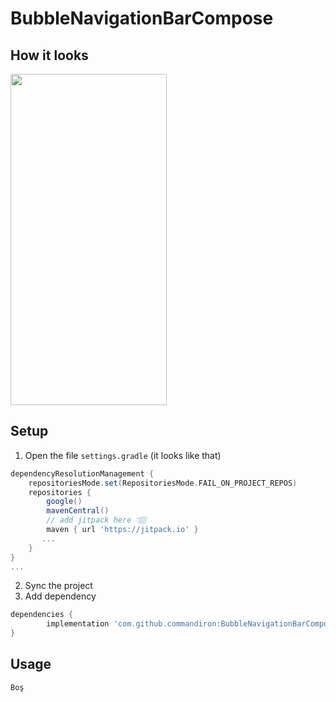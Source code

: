 # BubbleNavigationBarCompose

## How it looks

<img src="https://user-images.githubusercontent.com/50905347/178168860-a312f8bb-d179-48f1-9d8c-16026763d622.png" width="250" height="530">

## Setup
1. Open the file `settings.gradle` (it looks like that)
```groovy
dependencyResolutionManagement {
    repositoriesMode.set(RepositoriesMode.FAIL_ON_PROJECT_REPOS)
    repositories {
        google()
        mavenCentral()
        // add jitpack here 👇🏽
        maven { url 'https://jitpack.io' }
       ...
    }
} 
...
```
2. Sync the project
3. Add dependency
```groovy
dependencies {
        implementation 'com.github.commandiron:BubbleNavigationBarCompose:1.0'
}
```

## Usage
```kotlin  
Boş
```
